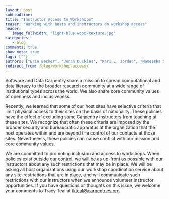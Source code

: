 ```yaml
---
layout: post
subheadline:
title: "Instructor Access to Workshops"
teaser: "Working with hosts and instructors on workshop access"
header:
   image_fullwidth: "light-blue-wood-texture.jpg"
categories:
   - blog
comments: true
show_meta: true
tags: [""]
authors: ["Erin Becker", "Jonah Duckles", "Kari L. Jordan", "Maneesha Sane", "Tracy Teal"]
redirect_from: /blog/workshop-access/
---
```


Software and Data Carpentry share a mission to spread computational and data literacy to the broader research community at a wide range of institutional types across the world. We also share core community values of openness and inclusiveness.

Recently, we learned that some of our host sites have selective criteria that limit physical access to their sites on the basis of nationality. These policies have the effect of excluding some Carpentry instructors from teaching at these sites. We recognize that often these criteria are imposed by the broader security and bureaucratic apparatus at the organization that the host operates within and are beyond the control of our contacts at those sites. Nevertheless, these policies can cause conflict with our mission and core community values.

We are committed to promoting inclusion and access to workshops. When policies exist outside our control, we will be as up-front as possible with our instructors about any such restrictions that may be in place. We will be asking all host organizations using our workshop coordination service about any site-restrictions that are in place, and will communicate such restrictions with our instructors when we announce volunteer instructor opportunities. If you have questions or thoughts on this issue, we welcome your comments to Tracy Teal at [tkteal@carpentries.org](mailto:tkteal@carpentries.org).
